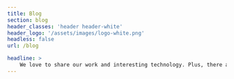 ```yaml
---
title: Blog
section: blog
header_classes: 'header header-white'
header_logo: '/assets/images/logo-white.png'
headless: false
url: /blog

headline: >
    We love to share our work and interesting technology. Plus, there are just too many things to remember so we like to write them down!
---
```

